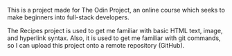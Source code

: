 This is a project made for The Odin Project, an online course which seeks to make beginners into full-stack developers.

The Recipes project is used to get me familiar with basic HTML text, image, and hyperlink syntax. Also, it is used to get me familiar with git commands, so I can upload this project onto a remote repository (GitHub). 